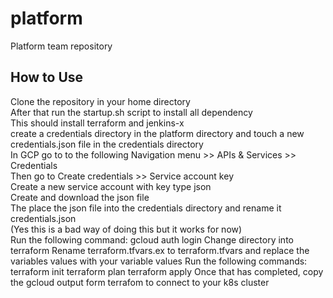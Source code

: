 # platform
Platform team repository

## How to Use
Clone the repository in your home directory<br />
After that run the startup.sh script to install all dependency<br />
    This should install terraform and jenkins-x<br />
create a credentials directory in the platform directory and touch a new credentials.json file in the credentials directory<br />
In GCP go to to the following Navigation menu >> APIs & Services >> Credentials<br />
    Then go to Create credentials >> Service account key<br />
    Create a new service account with key type json<br />
    Create and download the json file<br />
    The place the json file into the credentials directory and rename it credentials.json<br />
    (Yes this is a bad way of doing this but it works for now)<br />
Run the following command: gcloud auth login
Change directory into terraform
Rename terraform.tfvars.ex to terraform.tfvars and replace the variables values with your variable values
Run the following commands:
	terraform init
	terraform plan
	terraform apply
Once that has completed, copy the gcloud output form terrafom to connect to your k8s cluster
